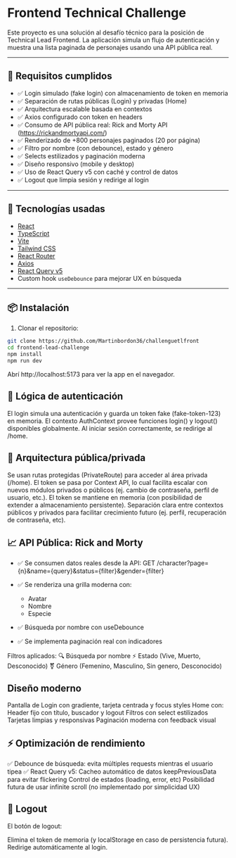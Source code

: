 # Frontend Technical Challenge 

Este proyecto es una solución al desafío técnico para la posición de Technical Lead Frontend. La aplicación simula un flujo de autenticación y muestra una lista paginada de personajes usando una API pública real.

---

## 🧪 Requisitos cumplidos

- ✅ Login simulado (fake login) con almacenamiento de token en memoria
- ✅ Separación de rutas públicas (Login) y privadas (Home)
- ✅ Arquitectura escalable basada en contextos
- ✅ Axios configurado con token en headers
- ✅ Consumo de API pública real: Rick and Morty API (https://rickandmortyapi.com/)
- ✅ Renderizado de +800 personajes paginados (20 por página)
- ✅ Filtro por nombre (con debounce), estado y género
- ✅ Selects estilizados y paginación moderna
- ✅ Diseño responsivo (mobile y desktop)
- ✅ Uso de React Query v5 con caché y control de datos
- ✅ Logout que limpia sesión y redirige al login

---

## 🚀 Tecnologías usadas

- [React](https://reactjs.org/)
- [TypeScript](https://www.typescriptlang.org/)
- [Vite](https://vitejs.dev/)
- [Tailwind CSS](https://tailwindcss.com/)
- [React Router](https://reactrouter.com/)
- [Axios](https://axios-http.com/)
- [React Query v5](https://tanstack.com/query/latest/)
- Custom hook `useDebounce` para mejorar UX en búsqueda


---

## 📦 Instalación

1. Clonar el repositorio:

``` bash
git clone https://github.com/Martinbordon36/challenguetlfront
cd frontend-lead-challenge
npm install
npm run dev 
```

Abrí http://localhost:5173 para ver la app en el navegador.

## 🔐 Lógica de autenticación

El login simula una autenticación y guarda un token fake (fake-token-123) en memoria.
El contexto AuthContext provee funciones login() y logout() disponibles globalmente.
Al iniciar sesión correctamente, se redirige al /home.

## 🧠 Arquitectura pública/privada

Se usan rutas protegidas (PrivateRoute) para acceder al área privada (/home).
El token se pasa por Context API, lo cual facilita escalar con nuevos módulos privados o públicos (ej. cambio de contraseña, perfil de usuario, etc.).
El token se mantiene en memoria (con posibilidad de extender a almacenamiento persistente).
Separación clara entre contextos públicos y privados para facilitar crecimiento futuro (ej. perfil, recuperación de contraseña, etc).

##  📈 API Pública: Rick and Morty

- ✅ Se consumen datos reales desde la API:
 GET /character?page={n}&name={query}&status={filter}&gender={filter}

- ✅ Se renderiza una grilla moderna con:
    - Avatar
    - Nombre
    - Especie

- ✅ Búsqueda por nombre con useDebounce

- ✅ Se implementa paginación real con indicadores

Filtros aplicados:
🔍 Búsqueda por nombre
⚡ Estado (Vive, Muerto, Desconocido)
⚧️ Género (Femenino, Masculino, Sin genero, Desconocido)

##  Diseño moderno

Pantalla de Login con gradiente, tarjeta centrada y focus styles
Home con:
Header fijo con título, buscador y logout
Filtros con select estilizados
Tarjetas limpias y responsivas
Paginación moderna con feedback visual

## ⚡️ Optimización de rendimiento

✅ Debounce de búsqueda: evita múltiples requests mientras el usuario tipea
✅ React Query v5:
Cacheo automático de datos
keepPreviousData para evitar flickering
Control de estados (loading, error, etc)
Posibilidad futura de usar infinite scroll (no implementado por simplicidad UX)

## 🧼 Logout

El botón de logout:

Elimina el token de memoria (y localStorage en caso de persistencia futura).
Redirige automáticamente al login.
